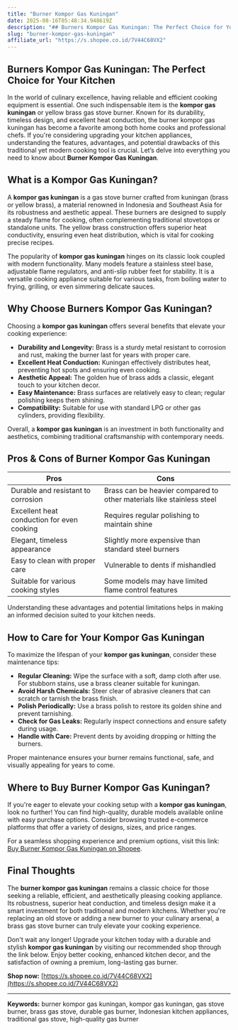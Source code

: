 ```yaml
---
title: "Burner Kompor Gas Kuningan"
date: 2025-08-16T05:48:34.948619Z
description: "## Burners Kompor Gas Kuningan: The Perfect Choice for Your Kitchen..."
slug: "burner-kompor-gas-kuningan"
affiliate_url: "https://s.shopee.co.id/7V44C68VX2"
---
```

## Burners Kompor Gas Kuningan: The Perfect Choice for Your Kitchen

In the world of culinary excellence, having reliable and efficient cooking equipment is essential. One such indispensable item is the **kompor gas kuningan** or yellow brass gas stove burner. Known for its durability, timeless design, and excellent heat conduction, the burner kompor gas kuningan has become a favorite among both home cooks and professional chefs. If you're considering upgrading your kitchen appliances, understanding the features, advantages, and potential drawbacks of this traditional yet modern cooking tool is crucial. Let’s delve into everything you need to know about **Burner Kompor Gas Kuningan**.

## What is a Kompor Gas Kuningan?

A **kompor gas kuningan** is a gas stove burner crafted from kuningan (brass or yellow brass), a material renowned in Indonesia and Southeast Asia for its robustness and aesthetic appeal. These burners are designed to supply a steady flame for cooking, often complementing traditional stovetops or standalone units. The yellow brass construction offers superior heat conductivity, ensuring even heat distribution, which is vital for cooking precise recipes.

The popularity of **kompor gas kuningan** hinges on its classic look coupled with modern functionality. Many models feature a stainless steel base, adjustable flame regulators, and anti-slip rubber feet for stability. It is a versatile cooking appliance suitable for various tasks, from boiling water to frying, grilling, or even simmering delicate sauces.

## Why Choose Burners Kompor Gas Kuningan?

Choosing a **kompor gas kuningan** offers several benefits that elevate your cooking experience:

- **Durability and Longevity:** Brass is a sturdy metal resistant to corrosion and rust, making the burner last for years with proper care.
- **Excellent Heat Conduction:** Kuningan effectively distributes heat, preventing hot spots and ensuring even cooking.
- **Aesthetic Appeal:** The golden hue of brass adds a classic, elegant touch to your kitchen decor.
- **Easy Maintenance:** Brass surfaces are relatively easy to clean; regular polishing keeps them shining.
- **Compatibility:** Suitable for use with standard LPG or other gas cylinders, providing flexibility.

Overall, a **kompor gas kuningan** is an investment in both functionality and aesthetics, combining traditional craftsmanship with contemporary needs.

## Pros & Cons of Burner Kompor Gas Kuningan

| Pros | Cons |
|---------|---------|
| Durable and resistant to corrosion | Brass can be heavier compared to other materials like stainless steel |
| Excellent heat conduction for even cooking | Requires regular polishing to maintain shine |
| Elegant, timeless appearance | Slightly more expensive than standard steel burners |
| Easy to clean with proper care | Vulnerable to dents if mishandled |
| Suitable for various cooking styles | Some models may have limited flame control features |

Understanding these advantages and potential limitations helps in making an informed decision suited to your kitchen needs.

## How to Care for Your Kompor Gas Kuningan

To maximize the lifespan of your **kompor gas kuningan**, consider these maintenance tips:

- **Regular Cleaning:** Wipe the surface with a soft, damp cloth after use. For stubborn stains, use a brass cleaner suitable for kuningan.
- **Avoid Harsh Chemicals:** Steer clear of abrasive cleaners that can scratch or tarnish the brass finish.
- **Polish Periodically:** Use a brass polish to restore its golden shine and prevent tarnishing.
- **Check for Gas Leaks:** Regularly inspect connections and ensure safety during usage.
- **Handle with Care:** Prevent dents by avoiding dropping or hitting the burners.

Proper maintenance ensures your burner remains functional, safe, and visually appealing for years to come.

## Where to Buy Burner Kompor Gas Kuningan?

If you're eager to elevate your cooking setup with a **kompor gas kuningan**, look no further! You can find high-quality, durable models available online with easy purchase options. Consider browsing trusted e-commerce platforms that offer a variety of designs, sizes, and price ranges.

For a seamless shopping experience and premium options, visit this link: [Buy Burner Kompor Gas Kuningan on Shopee](https://s.shopee.co.id/7V44C68VX2).

## Final Thoughts

The **burner kompor gas kuningan** remains a classic choice for those seeking a reliable, efficient, and aesthetically pleasing cooking appliance. Its robustness, superior heat conduction, and timeless design make it a smart investment for both traditional and modern kitchens. Whether you're replacing an old stove or adding a new burner to your culinary arsenal, a brass gas stove burner can truly elevate your cooking experience.

Don't wait any longer! Upgrade your kitchen today with a durable and stylish **kompor gas kuningan** by visiting our recommended shop through the link below. Enjoy better cooking, enhanced kitchen decor, and the satisfaction of owning a premium, long-lasting gas burner.

**Shop now:** [https://s.shopee.co.id/7V44C68VX2](https://s.shopee.co.id/7V44C68VX2)

---

**Keywords:** burner kompor gas kuningan, kompor gas kuningan, gas stove burner, brass gas stove, durable gas burner, Indonesian kitchen appliances, traditional gas stove, high-quality gas burner